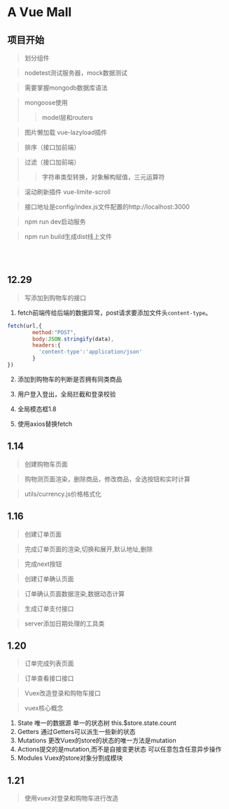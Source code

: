 # A Vue Mall

## 项目开始

>划分组件

>nodetest测试服务器，mock数据测试

>需要掌握mongodb数据库语法

>mongoose使用
>>model层和routers

>图片懒加载 vue-lazyload插件

>排序（接口加前端）

>过滤（接口加前端）
>> 字符串类型转换，对象解构赋值，三元运算符

>滚动刷新插件 vue-limite-scroll

>接口地址是config/index.js文件配置的http://localhost:3000

>npm run dev启动服务

>npm run build生成dist线上文件

<br><br>

## 12.29
>写添加到购物车的接口
1. fetch前端传给后端的数据异常，post请求要添加文件头`content-type`。

```js
fetch(url,{
        method:"POST",
        body:JSON.stringify(data),
        headers:{
          'content-type':'application/json'
        }
})
```
2. 添加到购物车的判断是否拥有同类商品

3. 用户登入登出，全局拦截和登录校验

4. 全局模态框1.8

5. 使用axios替换fetch


## 1.14
>创建购物车页面

>购物测页面渲染，删除商品，修改商品，全选按钮和实时计算

>utils/currency.js价格格式化

## 1.16
>创建订单页面

>完成订单页面的渲染,切换和展开,默认地址,删除

>完成next按钮

>创建订单确认页面

>订单确认页面数据渲染,数据动态计算

>生成订单支付接口

>server添加日期处理的工具类


## 1.20
>订单完成列表页面

>订单查看接口接口


>Vuex改造登录和购物车接口

> vuex核心概念
1. State 唯一的数据源  单一的状态树 this.$store.state.count
2. Getters 通过Getters可以派生一些新的状态
3. Mutations 更改Vuex的store的状态的唯一方法是mutation
4. Actions提交的是mutation,而不是自接变更状态  可以任意包含任意异步操作
5. Modules Vuex的store对象分割成模块

## 1.21
>使用vuex对登录和购物车进行改造

